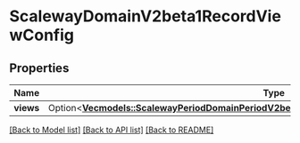 # ScalewayDomainV2beta1RecordViewConfig

## Properties

Name | Type | Description | Notes
------------ | ------------- | ------------- | -------------
**views** | Option<[**Vec<models::ScalewayPeriodDomainPeriodV2beta1PeriodRecordPeriodViewConfigPeriodView>**](scaleway.domain.v2beta1.Record.ViewConfig.View.md)> |  | [optional]

[[Back to Model list]](../README.md#documentation-for-models) [[Back to API list]](../README.md#documentation-for-api-endpoints) [[Back to README]](../README.md)


